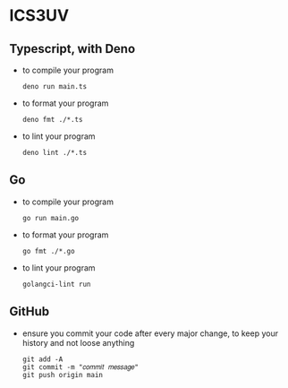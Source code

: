 
# ICS3UV

## Typescript, with Deno

- to compile your program
  ```console
  deno run main.ts
  ```

- to format your program
  ```console
  deno fmt ./*.ts
  ```
- to lint your program
  ```console
  deno lint ./*.ts
  ```

## Go

- to compile your program
  ```console
  go run main.go
  ```
- to format your program
  ```console
  go fmt ./*.go
  ```
- to lint your program
  ```console
  golangci-lint run
  ```

## GitHub
- ensure you commit your code after every major change, to keep your history and not loose anything
  ```console
  git add -A
  git commit -m "𝑐𝑜𝑚𝑚𝑖𝑡 𝑚𝑒𝑠𝑠𝑎𝑔𝑒"
  git push origin main
  ```